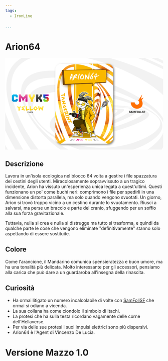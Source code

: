 ```yaml
---
tags:
  - IronLine

...
```


# Arion64

![arion64](../eg/Y/arion64.jpg)

## Descrizione

Lavora in un'isola ecologica nel blocco 64 volta a gestire i file spazzatura dei cestini degli utenti. Miracolosamente sopravvissuto a un tragico incidente, Arion ha vissuto un'esperienza unica legata a quest'ultimi. Questi funzionano un po' come buchi neri: comprimono i file per spedirli in una dimensione distorta parallela, ma solo quando vengono svuotati. Un giorno, Arion si trovò troppo vicino a un cestino durante lo svuotamento. Riuscì a salvarsi, ma perse un braccio e parte del cranio, sfuggendo per un soffio alla sua forza gravitazionale.

Tuttavia, nulla si crea e nulla si distrugge ma tutto si trasforma, e quindi da qualche parte le cose che vengono eliminate "definitivamente" stanno solo aspettando di essere sostituite.

## Colore

Come l'arancione, il Mandarino comunica spensieratezza e buon umore, ma ha una tonalità più delicata. Molto interessante per gli accessori, pensiamo alla carica che può dare a un guardaroba all'insegna della rinascita.

## Curiosità

- Ha ormai litigato un numero incalcolabile di volte con [SamFollSF](../Remix/samfollsf.md) che ormai si odiano a vicenda.
- La sua collana ha come ciondolo il simbolo di Itachi.
- La protesi che ha sulla testa ricordano vagamente delle corne dell'Hellaverse.
- Per via delle sue protesi i suoi impulsi elettrici sono più dispersivi.
- Arion64 è l'Agent di Vincenzo De Lucia.

# Versione Mazzo 1.0
